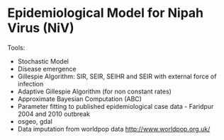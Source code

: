 # Epidemiological Model for Nipah Virus (NiV)

Tools:
- Stochastic Model 
- Disease emergence
- Gillespie Algorithm: SIR, SEIR, SEIHR and SEIR with external force of infection
- Adaptive Gillespie Algorithm (for non constant rates)
- Approximate Bayesian Computation (ABC)
- Parameter fitting to published epidemiological case data - Faridpur 2004 and 2010 outbreak
- osgeo, gdal
- Data imputation from worldpop data http://www.worldpop.org.uk/ 

